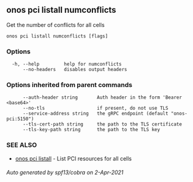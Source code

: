## onos pci listall numconflicts

Get the number of conflicts for all cells

```
onos pci listall numconflicts [flags]
```

### Options

```
  -h, --help         help for numconflicts
      --no-headers   disables output headers
```

### Options inherited from parent commands

```
      --auth-header string       Auth header in the form 'Bearer <base64>'
      --no-tls                   if present, do not use TLS
      --service-address string   the gRPC endpoint (default "onos-pci:5150")
      --tls-cert-path string     the path to the TLS certificate
      --tls-key-path string      the path to the TLS key
```

### SEE ALSO

* [onos pci listall](onos_pci_listall.md)	 - List PCI resources for all cells

###### Auto generated by spf13/cobra on 2-Apr-2021
